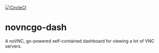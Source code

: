 [![CircleCI](https://circleci.com/gh/wrouesnel/vncdashboard.svg?style=svg)](https://circleci.com/gh/wrouesnel/vncdashboard)

# novncgo-dash

A noVNC, go-powered self-contained dashboard for viewing a lot of VNC servers.

